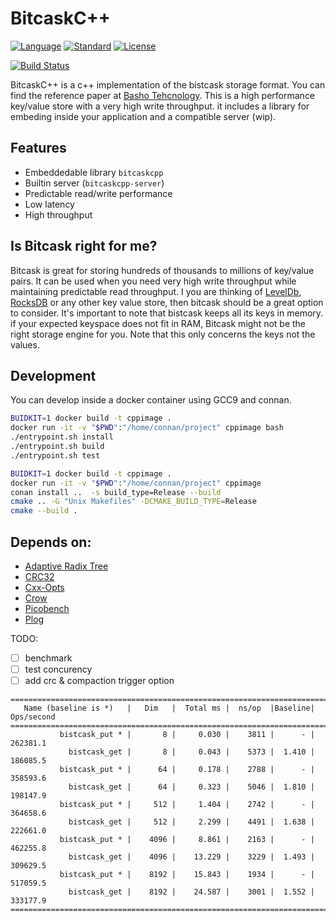 # BitcaskC++
[![Language](https://img.shields.io/badge/language-C++-blue.svg)](https://isocpp.org/) [![Standard](https://img.shields.io/badge/C%2B%2B-17-blue.svg)](https://en.wikipedia.org/wiki/C%2B%2B#Standardization) [![License](https://img.shields.io/badge/license-Apache%202-blue.svg)](https://opensource.org/licenses/MIT)

[![Build Status](https://travis-ci.org/evanxg852000/bitcaskcpp.svg?branch=master)](https://travis-ci.org/evanxg852000/bitcaskcpp)

BitcaskC++ is a c++ implementation of the bistcask storage format. You can find the
reference paper at [Basho Tehcnology](https://riak.com/assets/bitcask-intro.pdf). This is a high performance 
key/value store with a very high write throughput. it includes a library for embeding inside your application 
and a compatible server (wip). 

## Features

* Embeddedable library `bitcaskcpp`
* Builtin server (`bitcaskcpp-server`)
* Predictable read/write performance
* Low latency
* High throughput

## Is Bitcask right for me?

Bitcask is great for storing hundreds of thousands to millions of key/value pairs. It can be used when you need very high write throughput while maintaining predictable read throughput. I you are thinking of [LevelDb](https://github.com/google/leveldb), [RocksDB](http://rocksdb.org/) or any other key value store, then bitcask should 
be a great option to consider. It's important to note that bistcask keeps all its keys in memory. if your 
expected keyspace does not fit in RAM, Bitcask might not be the right storage engine for you. Note that this 
only concerns the keys not the values.


## Development

You can develop inside a docker container using GCC9 and connan. 

```bash
BUIDKIT=1 docker build -t cppimage .
docker run -it -v "$PWD":"/home/connan/project" cppimage bash
./entrypoint.sh install
./entrypoint.sh build
./entrypoint.sh test
```

```bash
BUIDKIT=1 docker build -t cppimage .
docker run -it -v "$PWD":"/home/connan/project" cppimage
conan install ..  -s build_type=Release --build
cmake .. -G "Unix Makefiles" -DCMAKE_BUILD_TYPE=Release
cmake --build .
``` 

## Depends on:

* [Adaptive Radix Tree](https://github.com/rafaelkallis/adaptive-radix-tree)
* [CRC32](https://github.com/google/crc32c)
* [Cxx-Opts](https://github.com/jarro2783/cxxopts/)
* [Crow](https://github.com/CrowCpp/crow)
* [Picobench](https://github.com/iboB/picobench)
* [Plog](https://github.com/SergiusTheBest/plog)

TODO:
- [ ] benchmark
- [ ] test concurency
- [ ] add crc & compaction trigger option 

```
===============================================================================
   Name (baseline is *)   |   Dim   |  Total ms |  ns/op  |Baseline| Ops/second
===============================================================================
           bistcask_put * |       8 |     0.030 |    3811 |      - |   262381.1
             bistcask_get |       8 |     0.043 |    5373 |  1.410 |   186085.5
           bistcask_put * |      64 |     0.178 |    2788 |      - |   358593.6
             bistcask_get |      64 |     0.323 |    5046 |  1.810 |   198147.9
           bistcask_put * |     512 |     1.404 |    2742 |      - |   364658.6
             bistcask_get |     512 |     2.299 |    4491 |  1.638 |   222661.0
           bistcask_put * |    4096 |     8.861 |    2163 |      - |   462255.8
             bistcask_get |    4096 |    13.229 |    3229 |  1.493 |   309629.5
           bistcask_put * |    8192 |    15.843 |    1934 |      - |   517059.5
             bistcask_get |    8192 |    24.587 |    3001 |  1.552 |   333177.9
===============================================================================
```


